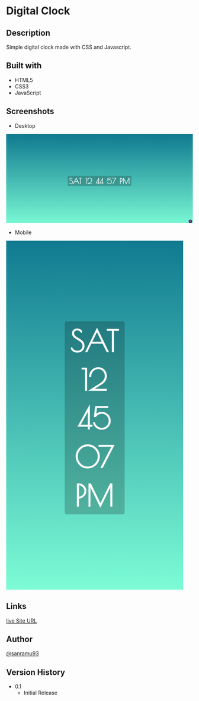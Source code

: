 # Digital Clock

## Description

Simple digital clock made with CSS and Javascript.

## Built with

- HTML5
- CSS3
- JavaScript

## Screenshots

- Desktop

![Image Name](images/digital-clock-desktop.png)

- Mobile

![Image Name](images/digital-clock-mobile.png)

## Links

[live Site URL](https://sanramu93.github.io/digital_clock)

## Author

[@sanramu93](https://github.com/sanramu93)

## Version History

- 0.1
  - Initial Release
